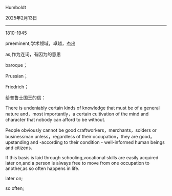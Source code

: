 Humboldt

2025年2月13日

---

1810-1945

preeminent;学术领域，卓越，杰出

as,作为连词，有因为的意思

baroque；

Prussian；

Friedrich；

给普鲁士国王的信：

There is undeniably certain kinds of knowledge that must be of a general nature and，most importantly，a certain  cultivation of the mind and character that nobody can afford to be without.

People obviously cannot be good craftworkers，merchants，solders or businessman unless，regardless of their occupation，they are good，upstanding and -according to their condition - well-informed human beings and citizens.

If this basis is laid through schooling,vocational skills are easily acquired later on,and a person is always free to move from one occupation to another,as so often happens in life. 

later on;

so often;


